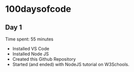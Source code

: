# 100daysofcode
## Day 1
Time spent: 55 minutes
- Installed VS Code
- Installed Node JS
- Created this Github Repository
- Started (and ended) with NodeJS tutorial on W3Schools.
